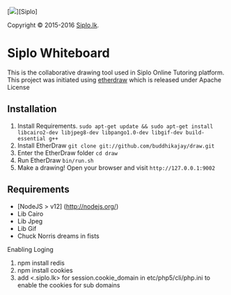 [![][SiploImage]][Siplo]

Copyright © 2015-2016 [Siplo.lk].

Siplo Whiteboard
================
This is the collaborative drawing tool used in Siplo Online Tutoring platform. This project was initiated using [etherdraw] which is released under Apache License

Installation
------------
  1. Install Requirements. ``sudo apt-get update && sudo apt-get install libcairo2-dev libjpeg8-dev libpango1.0-dev libgif-dev build-essential g++``
  2. Install EtherDraw `` git clone git://github.com/buddhikajay/draw.git ``
  3. Enter the EtherDraw folder `` cd draw ``
  4. Run EtherDraw `` bin/run.sh `` 
  5. Make a drawing!  Open your browser and visit `` http://127.0.0.1:9002 ``

Requirements
------------
 * [NodeJS > v12] (http://nodejs.org/)
 * Lib Cairo
 * Lib Jpeg
 * Lib Gif
 * Chuck Norris dreams in fists


Enabling Loging

1. npm install redis
2. npm install cookies
3. add <.siplo.lk> for session.cookie_domain in etc/php5/cli/php.ini to enable the cookies for sub domains 


[Siplo.lk]: https://siplo.lk
[SiploImage]: https://www.siplo.lk/bundles/siplouser/images/Logo03.png
[etherdraw]: https://github.com/JohnMcLear/draw
